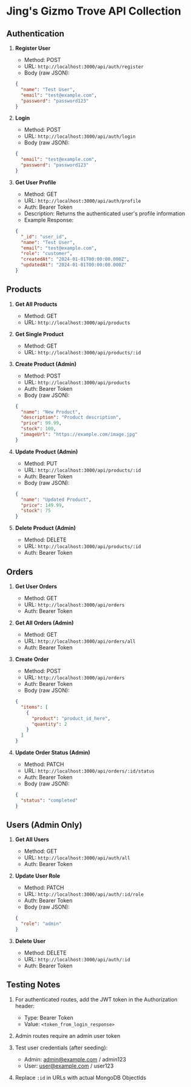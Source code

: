 # Jing's Gizmo Trove API Collection

## Authentication
1. **Register User**
   - Method: POST
   - URL: `http://localhost:3000/api/auth/register`
   - Body (raw JSON):
   ```json
   {
     "name": "Test User",
     "email": "test@example.com",
     "password": "password123"
   }
   ```

2. **Login**
   - Method: POST
   - URL: `http://localhost:3000/api/auth/login`
   - Body (raw JSON):
   ```json
   {
     "email": "test@example.com",
     "password": "password123"
   }
   ```

3. **Get User Profile**
   - Method: GET
   - URL: `http://localhost:3000/api/auth/profile`
   - Auth: Bearer Token
   - Description: Returns the authenticated user's profile information
   - Example Response:
   ```json
   {
     "_id": "user_id",
     "name": "Test User",
     "email": "test@example.com",
     "role": "customer",
     "createdAt": "2024-01-01T00:00:00.000Z",
     "updatedAt": "2024-01-01T00:00:00.000Z"
   }
   ```

## Products
1. **Get All Products**
   - Method: GET
   - URL: `http://localhost:3000/api/products`

2. **Get Single Product**
   - Method: GET
   - URL: `http://localhost:3000/api/products/:id`

3. **Create Product (Admin)**
   - Method: POST
   - URL: `http://localhost:3000/api/products`
   - Auth: Bearer Token
   - Body (raw JSON):
   ```json
   {
     "name": "New Product",
     "description": "Product description",
     "price": 99.99,
     "stock": 100,
     "imageUrl": "https://example.com/image.jpg"
   }
   ```

4. **Update Product (Admin)**
   - Method: PUT
   - URL: `http://localhost:3000/api/products/:id`
   - Auth: Bearer Token
   - Body (raw JSON):
   ```json
   {
     "name": "Updated Product",
     "price": 149.99,
     "stock": 75
   }
   ```

5. **Delete Product (Admin)**
   - Method: DELETE
   - URL: `http://localhost:3000/api/products/:id`
   - Auth: Bearer Token

## Orders
1. **Get User Orders**
   - Method: GET
   - URL: `http://localhost:3000/api/orders`
   - Auth: Bearer Token

2. **Get All Orders (Admin)**
   - Method: GET
   - URL: `http://localhost:3000/api/orders/all`
   - Auth: Bearer Token

3. **Create Order**
   - Method: POST
   - URL: `http://localhost:3000/api/orders`
   - Auth: Bearer Token
   - Body (raw JSON):
   ```json
   {
     "items": [
       {
         "product": "product_id_here",
         "quantity": 2
       }
     ]
   }
   ```

4. **Update Order Status (Admin)**
   - Method: PATCH
   - URL: `http://localhost:3000/api/orders/:id/status`
   - Auth: Bearer Token
   - Body (raw JSON):
   ```json
   {
     "status": "completed"
   }
   ```

## Users (Admin Only)
1. **Get All Users**
   - Method: GET
   - URL: `http://localhost:3000/api/auth/all`
   - Auth: Bearer Token

2. **Update User Role**
   - Method: PATCH
   - URL: `http://localhost:3000/api/auth/:id/role`
   - Auth: Bearer Token
   - Body (raw JSON):
   ```json
   {
     "role": "admin"
   }
   ```

3. **Delete User**
   - Method: DELETE
   - URL: `http://localhost:3000/api/auth/:id`
   - Auth: Bearer Token

## Testing Notes
1. For authenticated routes, add the JWT token in the Authorization header:
   - Type: Bearer Token
   - Value: `<token_from_login_response>`

2. Admin routes require an admin user token

3. Test user credentials (after seeding):
   - Admin: admin@example.com / admin123
   - User: user@example.com / user123

4. Replace `:id` in URLs with actual MongoDB ObjectIds

